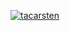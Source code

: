 [![tacarsten](https://circleci.com/gh/tacarsten/EKS.ML.Microservice.svg?style=svg)](https://app.circleci.com/pipelines/github/tacarsten/EKS.ML.Microservice)

